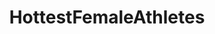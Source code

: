 ---
title: HottestFemaleAthletes
crosslinks:
- jesuschristreddit
- JessicaEnnisHill
- mariasharapova
---
